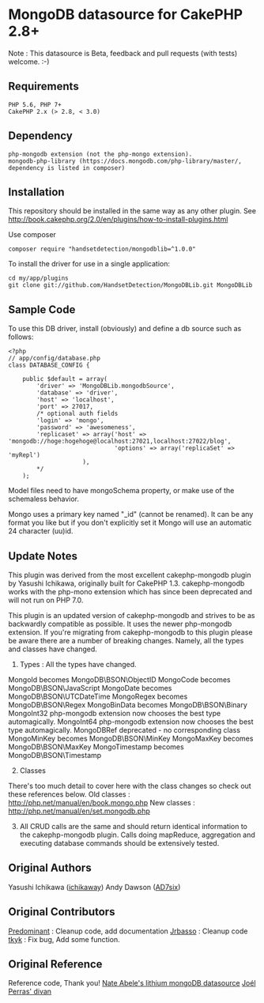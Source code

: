 # MongoDB datasource for CakePHP 2.8+

Note : This datasource is Beta, feedback and pull requests (with tests) welcome. :-)

## Requirements

	PHP 5.6, PHP 7+
	CakePHP 2.x (> 2.8, < 3.0)

## Dependency

	php-mongodb extension (not the php-mongo extension).
	mongodb-php-library (https://docs.mongodb.com/php-library/master/, dependency is listed in composer)

## Installation

This repository should be installed in the same way as any other plugin.
See http://book.cakephp.org/2.0/en/plugins/how-to-install-plugins.html

Use composer

	composer require "handsetdetection/mongodblib=^1.0.0"
	
To install the driver for use in a single application:

	cd my/app/plugins
	git clone git://github.com/HandsetDetection/MongoDBLib.git MongoDBLib
	
## Sample Code

To use this DB driver, install (obviously) and define a db source such as follows:

	<?php
	// app/config/database.php
	class DATABASE_CONFIG {

		public $default = array(
			'driver' => 'MongoDBLib.mongodbSource',
			'database' => 'driver',
			'host' => 'localhost',
			'port' => 27017,
			/* optional auth fields
			'login' => 'mongo',	
			'password' => 'awesomeness',
			'replicaset' => array('host' => 'mongodb://hoge:hogehoge@localhost:27021,localhost:27022/blog', 
			                      'options' => array('replicaSet' => 'myRepl')
					     ),
			*/
		);  


Model files need to have mongoSchema property, or make use of the schemaless behavior.

Mongo uses a primary key named "\_id" (cannot be renamed). It can be any format you like but if you don't explicitly set it Mongo will use an automatic 24 character (uu)id.

## Update Notes

This plugin was derived from the most excellent cakephp-mongodb plugin by Yasushi Ichikawa, originally built for CakePHP 1.3.
cakephp-mongodb works with the php-mono extension which has since been deprecated and will not run on PHP 7.0.

This plugin is an updated version of cakephp-mongodb and strives to be as backwardly compatible as possible. It uses the
newer php-mongodb extension. If you're migrating from cakephp-mongodb to this plugin please be aware there are a number
of breaking changes. Namely, all the types and classes have changed.

1) Types : All the types have changed.

MongoId becomes MongoDB\BSON\ObjectID
MongoCode becomes MongoDB\BSON\JavaScript
MongoDate becomes MongoDB\BSON\UTCDateTime
MongoRegex becomes MongoDB\BSON\Regex
MongoBinData becomes MongoDB\BSON\Binary
MongoInt32 php-mongodb extension now chooses the best type automagically.
MongoInt64 php-mongodb extension now chooses the best type automagically.
MongoDBRef deprecated - no corresponding class
MongoMinKey becomes MongoDB\BSON\MinKey
MongoMaxKey becomes MongoDB\BSON\MaxKey
MongoTimestamp becomes MongoDB\BSON\Timestamp

2) Classes

There's too much detail to cover here with the class changes so check out these references below.
Old classes : http://php.net/manual/en/book.mongo.php
New classes : http://php.net/manual/en/set.mongodb.php

3) All CRUD calls are the same and should return identical information to the cakephp-mongodb plugin.
Calls doing mapReduce, aggregation and executing database commands should be extensively tested.


## Original Authors

Yasushi Ichikawa ([ichikaway](http://twitter.com/ichikaway))
Andy Dawson ([AD7six](http://twitter.com/AD7six))


## Original Contributors

[Predominant](http://github.com/predominant/) : Cleanup code, add documentation
[Jrbasso](http://github.com/jrbasso/) : Cleanup code
[tkyk](http://github.com/tkyk/) : Fix bug, Add some function.


## Original Reference

Reference code, Thank you!
[Nate Abele's lithium mongoDB datasource](http://li3.rad-dev.org/)
[Joél Perras' divan](http://github.com/jperras/divan/)
